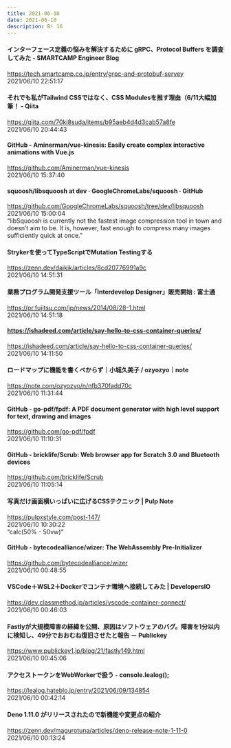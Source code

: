 ```yaml
---
title: 2021-06-10
date: 2021-06-10
description: B! 16
---
```


#### インターフェース定義の悩みを解決するために gRPC、Protocol Buffers を調査してみた - SMARTCAMP Engineer Blog
https://tech.smartcamp.co.jp/entry/grpc-and-protobuf-servey<br>
2021/06/10 22:51:17<br>


#### それでも私がTailwind CSSではなく、CSS Modulesを推す理由（6/11大幅加筆！ - Qiita
https://qiita.com/70ki8suda/items/b95aeb4d4d3cab57a8fe<br>
2021/06/10 20:44:43<br>


#### GitHub - Aminerman/vue-kinesis: Easily create complex interactive animations with Vue.js
https://github.com/Aminerman/vue-kinesis<br>
2021/06/10 15:37:40<br>


#### squoosh/libsquoosh at dev · GoogleChromeLabs/squoosh · GitHub
https://github.com/GoogleChromeLabs/squoosh/tree/dev/libsquoosh<br>
2021/06/10 15:00:04<br>
“libSquoosh is currently not the fastest image compression tool in town and doesn’t aim to be. It is, however, fast enough to compress many images sufficiently quick at once.”


#### Strykerを使ってTypeScriptでMutation Testingする
https://zenn.dev/daikik/articles/8cd20776991a9c<br>
2021/06/10 14:51:31<br>


#### 業務プログラム開発支援ツール「Interdevelop Designer」販売開始 : 富士通
https://pr.fujitsu.com/jp/news/2014/08/28-1.html<br>
2021/06/10 14:51:18<br>


#### https://ishadeed.com/article/say-hello-to-css-container-queries/
https://ishadeed.com/article/say-hello-to-css-container-queries/<br>
2021/06/10 14:11:50<br>


#### ロードマップに機能を書くべからず｜小城久美子 / ozyozyo｜note
https://note.com/ozyozyo/n/nfb370fadd70c<br>
2021/06/10 11:31:44<br>


#### GitHub - go-pdf/fpdf: A PDF document generator with high level support for text, drawing and images
https://github.com/go-pdf/fpdf<br>
2021/06/10 11:10:31<br>


#### GitHub - bricklife/Scrub: Web browser app for Scratch 3.0 and Bluetooth devices
https://github.com/bricklife/Scrub<br>
2021/06/10 11:05:14<br>


#### 写真だけ画面横いっぱいに広げるCSSテクニック | Pulp Note
https://pulpxstyle.com/post-147/<br>
2021/06/10 10:30:22<br>
“calc(50% - 50vw)”


#### GitHub - bytecodealliance/wizer: The WebAssembly Pre-Initializer
https://github.com/bytecodealliance/wizer<br>
2021/06/10 00:48:55<br>


#### VSCode＋WSL2＋Dockerでコンテナ環境へ接続してみた | DevelopersIO
https://dev.classmethod.jp/articles/vscode-container-connect/<br>
2021/06/10 00:46:03<br>


#### Fastlyが大規模障害の経緯を公開、原因はソフトウェアのバグ。障害を1分以内に検知し、49分でおおむね復旧させたと報告 － Publickey
https://www.publickey1.jp/blog/21/fastly149.html<br>
2021/06/10 00:45:06<br>


#### アクセストークンをWebWorkerで扱う - console.lealog();
https://lealog.hateblo.jp/entry/2021/06/09/134854<br>
2021/06/10 00:42:14<br>


#### Deno 1.11.0 がリリースされたので新機能や変更点の紹介
https://zenn.dev/magurotuna/articles/deno-release-note-1-11-0<br>
2021/06/10 00:13:24<br>


